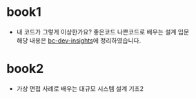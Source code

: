 # book1
- 내 코드가 그렇게 이상한가요? 좋은코드 나쁜코드로 배우는 설계 입문
  </br>
해당 내용은 [bc-dev-insights](https://github.com/bc-dev-insights/dev-books)에 정리하였습니다.

# book2
- 가상 면접 사례로 배우는 대규모 시스템 설계 기초2
